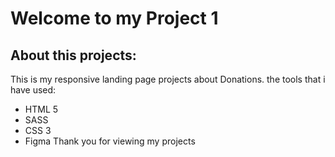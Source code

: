 # Welcome to my Project 1
## About this projects:
This is my responsive landing page projects about Donations.
the tools  that i have used:
- HTML 5
- SASS
- CSS 3
- Figma
 Thank you for viewing my projects
